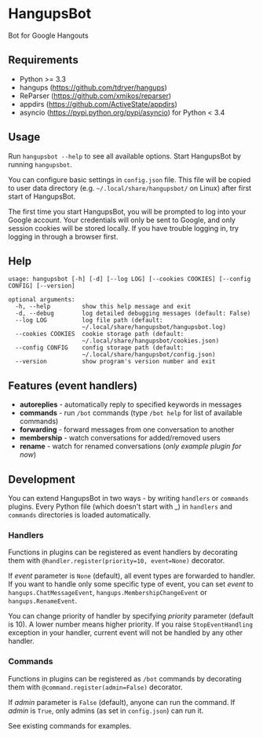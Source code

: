 HangupsBot
==========

Bot for Google Hangouts

Requirements
------------

- Python >= 3.3
- hangups (https://github.com/tdryer/hangups)
- ReParser (https://github.com/xmikos/reparser)
- appdirs (https://github.com/ActiveState/appdirs)
- asyncio (https://pypi.python.org/pypi/asyncio) for Python < 3.4

Usage
-----

Run `hangupsbot --help` to see all available options.
Start HangupsBot by running `hangupsbot`.

You can configure basic settings in `config.json` file. This file will be
copied to user data directory (e.g. `~/.local/share/hangupsbot/` on Linux)
after first start of HangupsBot.

The first time you start HangupsBot, you will be prompted to log into your
Google account. Your credentials will only be sent to Google, and only
session cookies will be stored locally. If you have trouble logging in,
try logging in through a browser first.

Help
----

    usage: hangupsbot [-h] [-d] [--log LOG] [--cookies COOKIES] [--config CONFIG] [--version]

    optional arguments:
      -h, --help         show this help message and exit
      -d, --debug        log detailed debugging messages (default: False)
      --log LOG          log file path (default:
                         ~/.local/share/hangupsbot/hangupsbot.log)
      --cookies COOKIES  cookie storage path (default:
                         ~/.local/share/hangupsbot/cookies.json)
      --config CONFIG    config storage path (default:
                         ~/.local/share/hangupsbot/config.json)
      --version          show program's version number and exit

Features (event handlers)
-------------------------

- **autoreplies** - automatically reply to specified keywords in messages
- **commands** - run `/bot` commands (type `/bot help` for list of available commands)
- **forwarding** - forward messages from one conversation to another
- **membership** - watch conversations for added/removed users
- **rename** - watch for renamed conversations (_only example plugin for now_)

Development
-----------

You can extend HangupsBot in two ways - by writing `handlers` or `commands` plugins.
Every Python file (which doesn't start with \_) in `handlers` and `commands` directories
is loaded automatically.

### Handlers

Functions in plugins can be registered as event handlers by decorating them with
`@handler.register(priority=10, event=None)` decorator.

If _event_ parameter is `None` (default), all event types are forwarded to handler.
If you want to handle only some specific type of event, you can set _event_
to `hangups.ChatMessageEvent`, `hangups.MembershipChangeEvent`
or `hangups.RenameEvent`.

You can change priority of handler by specifying _priority_ parameter (default is 10).
A lower number means higher priority. If you raise `StopEventHandling` exception in
your handler, current event will not be handled by any other handler.

### Commands

Functions in plugins can be registered as `/bot` commands by decorating them with
`@command.register(admin=False)` decorator.

If _admin_ parameter is `False` (default), anyone can run the command.
If _admin_ is `True`, only admins (as set in `config.json`) can run it.

See existing commands for examples.
